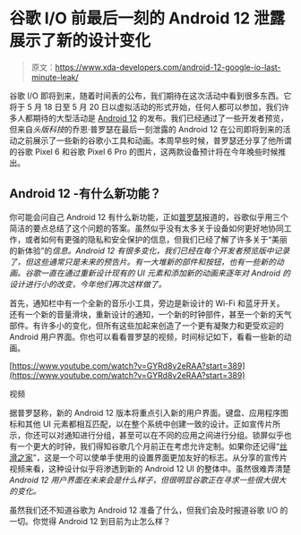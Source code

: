 # 谷歌 I/O 前最后一刻的 Android 12 泄露展示了新的设计变化

> 原文：<https://www.xda-developers.com/android-12-google-io-last-minute-leak/>

谷歌 I/O 即将到来，随着时间表的公布，我们期待在这次活动中看到很多东西。它将于 5 月 18 日至 5 月 20 日以虚拟活动的形式开始，任何人都可以参加，我们许多人都期待的大型活动是 [Android 12](https://www.xda-developers.com/android-12/) 的发布。我们已经通过了一些开发者预览，但来自*头版科技*的乔恩·普罗瑟在最后一刻泄露的 Android 12 在公司即将到来的活动之前展示了一些新的谷歌小工具和动画。本周早些时候，普罗瑟还分享了他所谓的谷歌 Pixel 6 和谷歌 Pixel 6 Pro 的图片，这两款设备预计将在今年晚些时候推出。

## Android 12 -有什么新功能？

你可能会问自己 Android 12 有什么新功能，正如[普罗瑟](https://www.youtube.com/channel/UC8jkbVLPvztz8TuE98OYo8Q)报道的，谷歌似乎用三个简洁的要点总结了这个问题的答案。虽然似乎没有太多关于设备如何更好地协同工作，或者如何有更强的隐私和安全保护的信息，但我们已经了解了许多关于“美丽的新体验”的*信息。Android 12 有很多变化，我们已经在每个开发者预览版中记录了，但这些通常只是未来的预告片。有一大堆新的部件和按钮，也有一些新的动画。谷歌一直在通过重新设计现有的 UI 元素和添加新的动画来逐年对 Android 的设计进行小的改变，今年他们再次这样做了。*

首先，通知栏中有一个全新的音乐小工具，旁边是新设计的 Wi-Fi 和蓝牙开关。还有一个新的音量滑块，重新设计的通知，一个新的时钟部件，甚至一个新的天气部件。有许多小的变化，但所有这些加起来创造了一个更有凝聚力和更受欢迎的 Android 用户界面。你也可以看看普罗瑟的视频，时间标记如下，看看一些新的动画。

[https://www.youtube.com/watch?v=GYRd8v2eRAA?start=389](https://www.youtube.com/watch?v=GYRd8v2eRAA?start=389)

视频

据普罗瑟称，新的 Android 12 版本将重点引入新的用户界面。键盘、应用程序图标和其他 UI 元素都相互匹配，以在整个系统中创建一致的设计。正如宣传片所示，你还可以对通知进行分组，甚至可以在不同的应用之间进行分组。锁屏似乎也有一个更大的时钟，我们得知谷歌几个月前正在考虑允许定制。如果你还记得“[丝滑之家](https://www.xda-developers.com/android-12-better-one-handed-use/)”，这是一个可以使单手使用的设置界面更加友好的标志。从分享的宣传片视频来看，这种设计似乎将渗透到新的 Android 12 UI 的整体中。虽然很难弄清楚*Android 12 用户界面在未来会是什么样子，但很明显谷歌正在寻求一些很大很大的变化。*

虽然我们还不知道谷歌为 Android 12 准备了什么，但我们会及时报道谷歌 I/O 的一切。你觉得 Android 12 到目前为止怎么样？
